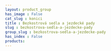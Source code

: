 ```yaml
---
layout: product_group
has_image : False
cat_slug : konici
title : Bezkostrová sedla a jezdecké pady
slug : bezkostrova-sedla-a-jezdecke-pady
group_slug : bezkostrova-sedla-a-jezdecke-pady
has_index : False
products:
---
```


